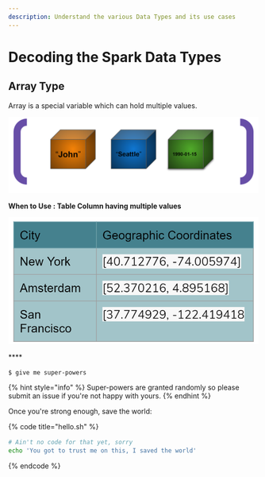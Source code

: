 ```yaml
---
description: Understand the various Data Types and its use cases
---
```


# Decoding the Spark Data Types

## Array Type

Array is a special variable which can hold multiple values.

![Example of Array Type](../.gitbook/assets/image%20%282%29.png)

**When to Use :  Table Column having multiple values**  


![Here city coordinates are captured in one single column that contain 2 distinct values](../.gitbook/assets/image%20%283%29.png)

\*\*\*\*

  


```
$ give me super-powers
```

{% hint style="info" %}
 Super-powers are granted randomly so please submit an issue if you're not happy with yours.
{% endhint %}

Once you're strong enough, save the world:

{% code title="hello.sh" %}
```bash
# Ain't no code for that yet, sorry
echo 'You got to trust me on this, I saved the world'
```
{% endcode %}




